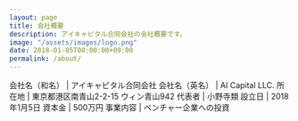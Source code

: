 ```yaml
---
layout: page
title: 会社概要
description: アイキャピタル合同会社の会社概要です。
image: "/assets/images/logo.png"
date: 2018-01-05T00:00:00+09:00
permalink: /about/
---
```


会社名（和名） | アイキャピタル合同会社
会社名（英名） | AI Capital LLC.
所在地 | 東京都港区南青山2-2-15 ウィン青山942
代表者 | 小野寺類
設立日 | 2018年1月5日
資本金 | 500万円
事業内容 | ベンチャー企業への投資
